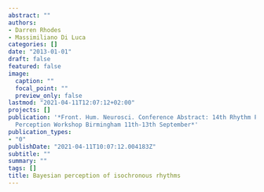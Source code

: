 ```yaml
---
abstract: ""
authors:
- Darren Rhodes
- Massimiliano Di Luca
categories: []
date: "2013-01-01"
draft: false
featured: false
image:
  caption: ""
  focal_point: ""
  preview_only: false
lastmod: "2021-04-11T12:07:12+02:00"
projects: []
publication: '*Front. Hum. Neurosci. Conference Abstract: 14th Rhythm Production and
  Perception Workshop Birmingham 11th-13th September*'
publication_types:
- "0"
publishDate: "2021-04-11T10:07:12.004183Z"
subtitle: ""
summary: ""
tags: []
title: Bayesian perception of isochronous rhythms
---
```

